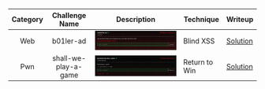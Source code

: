 | Category |    Challenge Name    | Description                          | Technique     | Writeup                                                                                                      |
| :------: | :------------------: | ------------------------------------ | ------------- | ------------------------------------------------------------------------------------------------------------ |
|   Web    |      b01ler-ad       | ![alt text](Attachments/image.png)   | Blind XSS     | [Solution](https://github.com/Jeetu855/CTFs/blob/master/b01lersCTF2024/Web/b01ler-ad/Solution.md)            |
|   Pwn    | shall-we-play-a-game | ![alt text](Attachments/image-1.png) | Return to Win | [Solution](https://github.com/Jeetu855/CTFs/blob/master/b01lersCTF2024/Pwn/shall-we-play-a-game/Solution.md) |
